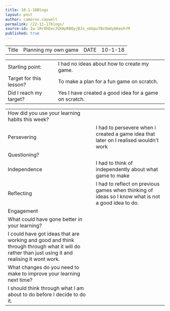```yaml
---
title: 10-1-18Blogs
layout: post
author: cameron.saywell
permalink: /22-11-17blogs/
source-id: 1w-1Rr8hEecJUXApRBOyjBJn_okbpu7BzXmdybKeohrM
published: true
---
```

<table>
  <tr>
    <td>Title</td>
    <td>Planning my own game</td>
    <td>DATE</td>
    <td>10-1-18</td>
  </tr>
</table>


<table>
  <tr>
    <td>Starting point:</td>
    <td>I had no ideas about how to create my game.</td>
  </tr>
  <tr>
    <td>Target for this lesson?</td>
    <td>To make a plan for a fun game on scratch.</td>
  </tr>
  <tr>
    <td>Did I reach my target? </td>
    <td>Yes I have created a good idea for a game on scratch.</td>
  </tr>
</table>


<table>
  <tr>
    <td>How did you use your learning habits this week?</td>
    <td></td>
  </tr>
  <tr>
    <td>Persevering</td>
    <td>I had to persevere when i created a game idea that later on I realised wouldn't work</td>
  </tr>
  <tr>
    <td>Questioning?</td>
    <td></td>
  </tr>
  <tr>
    <td>Independence</td>
    <td>I had to think of independently about what game to make</td>
  </tr>
  <tr>
    <td>Reflecting</td>
    <td>I had to reflect on previous games when thinking of ideas so I know what is not a good idea to do.</td>
  </tr>
  <tr>
    <td>Engagement</td>
    <td></td>
  </tr>
  <tr>
    <td>What could have gone better in your learning?</td>
    <td></td>
  </tr>
  <tr>
    <td>I could have got ideas that are working and good and think through through what it will do rather than just using it and realising it wont work.</td>
    <td></td>
  </tr>
  <tr>
    <td>What changes do you need to make to improve your learning next time?</td>
    <td></td>
  </tr>
  <tr>
    <td>I should think through what I am about to do before I decide to do it.</td>
    <td></td>
  </tr>
</table>


